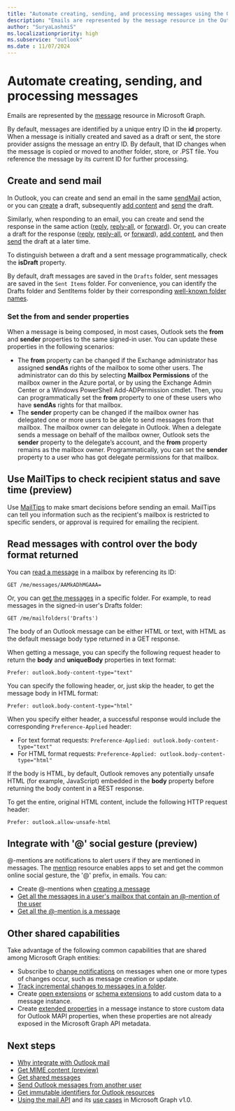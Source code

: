 ```yaml
---
title: "Automate creating, sending, and processing messages using the Outlook mail API"
description: "Emails are represented by the message resource in the Outlook mail API in Microsoft Graph. You can create and send mail, check recipient status, and more."
author: "SuryaLashmiS"
ms.localizationpriority: high
ms.subservice: "outlook"
ms.date : 11/07/2024
---
```


# Automate creating, sending, and processing messages

Emails are represented by the [message](/graph/api/resources/message) resource in Microsoft Graph.

By default, messages are identified by a unique entry ID in the **id** property. When a message is initially created and saved as a draft or sent, the store provider assigns the message an entry ID. By default, that ID changes when the message is copied or moved to another folder, store, or .PST file. You reference the message by its current ID for further processing.

## Create and send mail

In Outlook, you can create and send an email in the same [sendMail](/graph/api/user-sendmail) action, or you can [create](/graph/api/user-post-messages) a draft, subsequently [add content](/graph/api/message-update) and [send](/graph/api/message-send) the draft.

Similarly, when responding to an email, you can create and send the response in the same action ([reply](/graph/api/message-reply), [reply-all](/graph/api/message-replyall), or [forward](/graph/api/message-forward)). Or, you can create a draft for the response ([reply](/graph/api/message-createreply), [reply-all](/graph/api/message-createreplyall), or [forward](/graph/api/message-createforward)), [add content](/graph/api/message-update), and then [send](/graph/api/message-send) the draft at a later time.

To distinguish between a draft and a sent message programmatically, check the **isDraft** property.

By default, draft messages are saved in the `Drafts` folder, sent messages are saved in the `Sent Items` folder. For convenience, you can identify the Drafts folder and SentItems folder by their corresponding [well-known folder names](/graph/api/resources/mailfolder).

### Set the from and sender properties

When a message is being composed, in most cases, Outlook sets the **from** and **sender** properties to the same signed-in user. You can update these properties in the following scenarios:

- The **from** property can be changed if the Exchange administrator has assigned **sendAs** rights of the mailbox to some other users. The administrator can do this by selecting **Mailbox Permissions** of the mailbox owner in the Azure portal, or by using the Exchange Admin Center or a Windows PowerShell Add-ADPermission cmdlet. Then, you can programmatically set the **from** property to one of these users who have **sendAs** rights for that mailbox.
- The **sender** property can be changed if the mailbox owner has delegated one or more users to be able to send messages from that mailbox. The mailbox owner can delegate in Outlook. When a delegate sends a message on behalf of the mailbox owner, Outlook sets the **sender** property to the delegate’s account, and the **from** property remains as the mailbox owner. Programmatically, you can set the **sender** property to a user who has got delegate permissions for that mailbox.

## Use MailTips to check recipient status and save time (preview)

Use [MailTips](/graph/api/resources/mailtips) to make smart decisions before sending an email.
MailTips can tell you information such as the recipient's mailbox is restricted to specific senders, or approval is required for emailing the recipient.


## Read messages with control over the body format returned

You can [read a message](/graph/api/message-get) in a mailbox by referencing its ID:

<!-- {
  "blockType": "ignored",
  "sampleKeys": ["AAMkADhMGAAA="]
}-->
```http
GET /me/messages/AAMkADhMGAAA=
```

Or, you can [get the messages](/graph/api/user-list-messages) in a specific folder. For example, to read messages in the signed-in user's Drafts folder:

<!-- { "blockType": "ignored" } -->
```http
GET /me/mailfolders('Drafts')
```

The body of an Outlook message can be either HTML or text, with HTML as the default message body type returned in a GET response.

When getting a message, you can specify the following request header to return the **body** and **uniqueBody** properties in text format:

```http
Prefer: outlook.body-content-type="text"
```

You can specify the following header, or, just skip the header, to get the message body in HTML format:

```http
Prefer: outlook.body-content-type="html"
```

When you specify either header, a successful response would include the corresponding `Preference-Applied` header:

- For text format requests: `Preference-Applied: outlook.body-content-type="text"`
- For HTML format requests: `Preference-Applied: outlook.body-content-type="html"`

If the body is HTML, by default, Outlook removes any potentially unsafe HTML (for example, JavaScript) embedded in the **body** property before returning the body content in a REST response.

To get the entire, original HTML content, include the following HTTP request header:

```http
Prefer: outlook.allow-unsafe-html
```

## Integrate with '@' social gesture (preview)

@-mentions are notifications to alert users if they are mentioned in messages. The [mention](/graph/api/resources/mention) resource enables apps to set and get the common online social gesture, the '@' prefix, in emails.
You can:

- Create @-mentions when [creating a message](/graph/api/user-post-messages#request-2)
- [Get all the messages in a user's mailbox that contain an @-mention of the user](/graph/api/user-list-messages#request-2)
- [Get all the @-mention is a message](/graph/api/message-get#request-2)

## Other shared capabilities

Take advantage of the following common capabilities that are shared among Microsoft Graph entities:

- Subscribe to [change notifications](/graph/api/resources/webhooks) on messages when one or more types of changes occur, such as message creation or update.
- [Track incremental changes to messages in a folder](delta-query-messages.md).
- Create [open extensions](extensibility-overview.md#open-extensions) or [schema extensions](extensibility-overview.md#schema-extensions) to add custom data to a message instance.
- Create [extended properties](/graph/api/resources/extended-properties-overview) in a message instance to store custom data for Outlook MAPI properties, when these properties are not already exposed in the Microsoft Graph API metadata.

## Next steps

- [Why integrate with Outlook mail](outlook-mail-concept-overview.md)
- [Get MIME content (preview)](outlook-get-mime-message.md)
- [Get shared messages](outlook-share-messages-folders.md)
- [Send Outlook messages from another user](outlook-send-mail-from-other-user.md)
- [Get immutable identifiers for Outlook resources](outlook-immutable-id.md)
- [Using the mail API](/graph/api/resources/mail-api-overview) and its [use cases](/graph/api/resources/mail-api-overview#common-use-cases) in Microsoft Graph v1.0.
